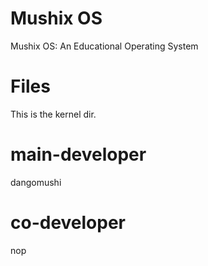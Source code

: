# Mushix OS
Mushix OS: An Educational Operating System

# Files
This is the kernel dir.

# main-developer
dangomushi
 
# co-developer
nop
